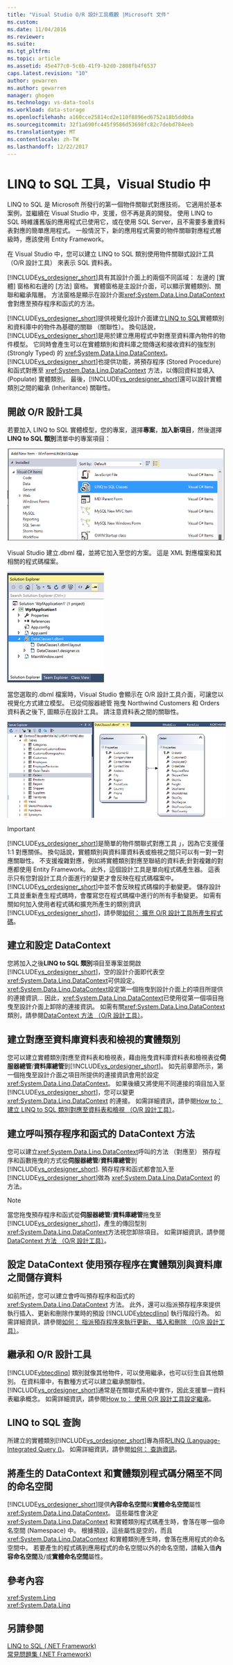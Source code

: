 ```yaml
---
title: "Visual Studio O/R 設計工具概觀 |Microsoft 文件"
ms.custom: 
ms.date: 11/04/2016
ms.reviewer: 
ms.suite: 
ms.tgt_pltfrm: 
ms.topic: article
ms.assetid: 45e477c0-5c6b-41f9-b2d0-2808fb4f6537
caps.latest.revision: "10"
author: gewarren
ms.author: gewarren
manager: ghogen
ms.technology: vs-data-tools
ms.workload: data-storage
ms.openlocfilehash: a160cce25814cd2e110f8896ed6752a18b5dd0da
ms.sourcegitcommit: 32f1a690fc445f9586d53698fc82c7debd784eeb
ms.translationtype: MT
ms.contentlocale: zh-TW
ms.lasthandoff: 12/22/2017
---
```

# <a name="linq-to-sql-tools-in-visual-studio"></a>LINQ to SQL 工具，Visual Studio 中
LINQ to SQL 是 Microsoft 所發行的第一個物件關聯式對應技術。 它適用於基本案例，並繼續在 Visual Studio 中，支援，但不再是真的開發。 使用 LINQ to SQL 時維護舊版的應用程式已使用它，或在使用 SQL Server，且不需要多重資料表對應的簡單應用程式。 一般情況下，新的應用程式需要的物件關聯對應程式層級時，應該使用 Entity Framework。  
  
在 Visual Studio 中，您可以建立 LINQ to SQL 類別使用物件關聯式設計工具 （O/R 設計工具） 來表示 SQL 資料表。  
  
[!INCLUDE[vs_ordesigner_short](../data-tools/includes/vs_ordesigner_short_md.md)]具有其設計介面上的兩個不同區域： 左邊的 [實體] 窗格和右邊的 [方法] 窗格。 實體窗格是主設計介面，可以顯示實體類別、關聯和繼承階層。 方法窗格是顯示在設計介面<xref:System.Data.Linq.DataContext>會對應至預存程序和函式的方法。  
  
[!INCLUDE[vs_ordesigner_short](../data-tools/includes/vs_ordesigner_short_md.md)]提供視覺化設計介面建立[LINQ to SQL](/dotnet/framework/data/adonet/sql/linq/index)實體類別和資料庫中的物件為基礎的關聯 （關聯性）。 換句話說，[!INCLUDE[vs_ordesigner_short](../data-tools/includes/vs_ordesigner_short_md.md)]是用於建立應用程式中對應至資料庫內物件的物件模型。 它同時會產生可以在實體類別和資料庫之間傳送和接收資料的強型別 (Strongly Typed) 的 <xref:System.Data.Linq.DataContext>。 [!INCLUDE[vs_ordesigner_short](../data-tools/includes/vs_ordesigner_short_md.md)]也提供功能，將預存程序 (Stored Procedure) 和函式對應至 <xref:System.Data.Linq.DataContext> 方法，以傳回資料並填入 (Populate) 實體類別。 最後，[!INCLUDE[vs_ordesigner_short](../data-tools/includes/vs_ordesigner_short_md.md)]還可以設計實體類別之間的繼承 (Inheritance) 關聯性。  
  
## <a name="opening-the-or-designer"></a>開啟 O/R 設計工具  
 若要加入 LINQ to SQL 實體模型，您的專案，選擇**專案**，**加入新項目**，然後選擇  **LINQ to SQL 類別**清單中的專案項目：  
  
 ![LINQ to SQL 類別](../data-tools/media/raddata-linq-to-sql-classes.png "raddata LINQ to SQL 類別")  
  
 Visual Studio 建立.dbml 檔，並將它加入至您的方案。 這是 XML 對應檔案和其相關的程式碼檔案。  
  
 ![在 [方案總管] 中的 LINQ to SQL 類別](../data-tools/media/raddata-linq-to-sql-classes-in-solution-explorer.png "raddata LINQ to SQL 類別在 方案總管")  
  
 當您選取的.dbml 檔案時，Visual Studio 會顯示在 O/R 設計工具介面，可讓您以視覺化方式建立模型。 已從伺服器總管 拖曳 Northwind Customers 和 Orders 資料表之後下, 圖顯示在設計工具。 請注意資料表之間的關聯性。  
  
 ![LINQ 到 SQL 設計師](../data-tools/media/raddata-linq-to-sql-designer.png "raddata LINQ to SQL 設計工具")  
  
> [!IMPORTANT]
>  [!INCLUDE[vs_ordesigner_short](../data-tools/includes/vs_ordesigner_short_md.md)]是簡單的物件關聯式對應工具 」，因為它支援僅 1:1 對應關係。 換句話說，實體類別與資料庫資料表或檢視之間只可以有一對一對應關聯性。 不支援複雜對應，例如將實體類別對應至聯結的資料表;針對複雜的對應都使用 Entity Framework。 此外，這個設計工具是單向程式碼產生器。 這表示只有您對設計工具介面進行的變更才會反映在程式碼檔案中。 [!INCLUDE[vs_ordesigner_short](../data-tools/includes/vs_ordesigner_short_md.md)]中並不會反映程式碼檔的手動變更。 儲存設計工具並重新產生程式碼時，會覆寫您在程式碼檔中進行的所有手動變更。 如需有關如何加入使用者程式碼和擴充所產生的類別資訊[!INCLUDE[vs_ordesigner_short](../data-tools/includes/vs_ordesigner_short_md.md)]，請參閱[如何： 擴充 O/R 設計工具所產生程式碼](../data-tools/how-to-extend-code-generated-by-the-o-r-designer.md)。  
  
## <a name="creating-and-configuring-the-datacontext"></a>建立和設定 DataContext  
 您將加入之後**LINQ to SQL 類別**項目至專案並開啟[!INCLUDE[vs_ordesigner_short](../data-tools/includes/vs_ordesigner_short_md.md)]，空的設計介面即代表空<xref:System.Data.Linq.DataContext>可供設定。 <xref:System.Data.Linq.DataContext>設定第一個拖曳到設計介面上的項目所提供的連接資訊... 因此，<xref:System.Data.Linq.DataContext>已使用從第一個項目拖曳至設計介面上卸除的連接資訊。 如需有關<xref:System.Data.Linq.DataContext>類別，請參閱[DataContext 方法 （O/R 設計工具）](../data-tools/datacontext-methods-o-r-designer.md)。  
  
## <a name="creating-entity-classes-that-map-to-database-tables-and-views"></a>建立對應至資料庫資料表和檢視的實體類別  
 您可以建立實體類別對應至資料表和檢視表，藉由拖曳資料庫資料表和檢視表從**伺服器總管**/**資料庫總管**到[!INCLUDE[vs_ordesigner_short](../data-tools/includes/vs_ordesigner_short_md.md)]。 如先前章節所示，第一個拖曳至設計介面之項目所提供的連接資訊會用於設定 <xref:System.Data.Linq.DataContext>。 如果後續又將使用不同連接的項目加入至 [!INCLUDE[vs_ordesigner_short](../data-tools/includes/vs_ordesigner_short_md.md)]，您可以變更 <xref:System.Data.Linq.DataContext> 的連接。 如需詳細資訊，請參閱[How to： 建立 LINQ to SQL 類別對應至資料表和檢視 （O/R 設計工具）](../data-tools/how-to-create-linq-to-sql-classes-mapped-to-tables-and-views-o-r-designer.md)。  
  
## <a name="creating-datacontext-methods-that-call-stored-procedures-and-functions"></a>建立呼叫預存程序和函式的 DataContext 方法  
 您可以建立<xref:System.Data.Linq.DataContext>呼叫的方法 （對應至） 預存程序和函數拖曳的方式從**伺服器總管**/**資料庫總管**到[!INCLUDE[vs_ordesigner_short](../data-tools/includes/vs_ordesigner_short_md.md)]. 預存程序和函式都會加入至 [!INCLUDE[vs_ordesigner_short](../data-tools/includes/vs_ordesigner_short_md.md)]做為 <xref:System.Data.Linq.DataContext> 的方法。  
  
> [!NOTE]
>  當您拖曳預存程序和函式從**伺服器總管**/**資料庫總管**拖曳至[!INCLUDE[vs_ordesigner_short](../data-tools/includes/vs_ordesigner_short_md.md)]，產生的傳回型別<xref:System.Data.Linq.DataContext>方法視您卸除項目。 如需詳細資訊，請參閱[DataContext 方法 （O/R 設計工具）](../data-tools/datacontext-methods-o-r-designer.md)。  
  
## <a name="configuring-a-datacontext-to-use-stored-procedures-to-save-data-between-entity-classes-and-a-database"></a>設定 DataContext 使用預存程序在實體類別與資料庫之間儲存資料  
 如前所述，您可以建立會呼叫預存程序和函式的 <xref:System.Data.Linq.DataContext> 方法。 此外，還可以指派預存程序來提供執行插入、更新和刪除作業時的預設 [!INCLUDE[vbtecdlinq](../data-tools/includes/vbtecdlinq_md.md)] 執行階段行為。 如需詳細資訊，請參閱[如何： 指派預存程序來執行更新、 插入和刪除 （O/R 設計工具）](../data-tools/how-to-assign-stored-procedures-to-perform-updates-inserts-and-deletes-o-r-designer.md)。  
  
## <a name="inheritance-and-the-or-designer"></a>繼承和 O/R 設計工具  
 [!INCLUDE[vbtecdlinq](../data-tools/includes/vbtecdlinq_md.md)] 類別就像其他物件，可以使用繼承，也可以衍生自其他類別。 在資料庫中，有數種方式可以建立繼承關聯性。 [!INCLUDE[vs_ordesigner_short](../data-tools/includes/vs_ordesigner_short_md.md)]通常是在關聯式系統中實作，因此支援單一資料表繼承概念。 如需詳細資訊，請參閱[How to： 使用 O/R 設計工具設定繼承](../data-tools/how-to-configure-inheritance-by-using-the-o-r-designer.md)。  
  
## <a name="linq-to-sql-queries"></a>LINQ to SQL 查詢  
 所建立的實體類別[!INCLUDE[vs_ordesigner_short](../data-tools/includes/vs_ordesigner_short_md.md)]專為搭配[LINQ (Language-Integrated Query ()](/dotnet/csharp/linq/)。 如需詳細資訊，請參閱[如何： 查詢資訊](/dotnet/framework/data/adonet/sql/linq/how-to-query-for-information)。  
  
## <a name="separating-the-generated-datacontext-and-entity-class-code-into-different-namespaces"></a>將產生的 DataContext 和實體類別程式碼分隔至不同的命名空間  
 [!INCLUDE[vs_ordesigner_short](../data-tools/includes/vs_ordesigner_short_md.md)]提供**內容命名空間**和**實體命名空間**屬性<xref:System.Data.Linq.DataContext>。 這些屬性會決定 <xref:System.Data.Linq.DataContext> 和實體類別程式碼產生時，會落在哪一個命名空間 (Namespace) 中。 根據預設，這些屬性是空的，而且 <xref:System.Data.Linq.DataContext> 和實體類別產生時，會落在應用程式的命名空間中。 若要產生的程式碼到應用程式的命名空間以外的命名空間，請輸入值**內容命名空間**及/或**實體命名空間**屬性。
  
## <a name="reference-content"></a>參考內容
<xref:System.Linq>  
<xref:System.Data.Linq>  
  
## <a name="see-also"></a>另請參閱
[LINQ to SQL (.NET Framework)](/dotnet/framework/data/adonet/sql/linq/index)    
[常見問題集 (.NET Framework)](/dotnet/framework/data/adonet/sql/linq/frequently-asked-questions) 